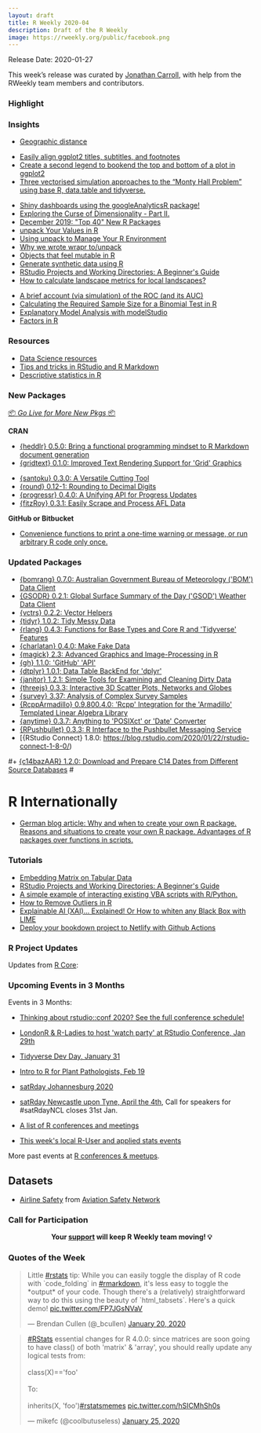 ```yaml
---
layout: draft
title: R Weekly 2020-04
description: Draft of the R Weekly
image: https://rweekly.org/public/facebook.png
---
```


Release Date: 2020-01-27

This week’s release was curated by [Jonathan Carroll](https://twitter.com/carroll_jono), with help from the RWeekly team members and contributors.

###  Highlight



### Insights


+ [Geographic distance](https://dominicroye.github.io/en/2019/geographic-distance/)

<!-- img -->

+ [Easily align ggplot2 titles, subtitles, and footnotes](https://www.mikelee.co/posts/2020-01-21-left-align-ggplot2-titles-subtitles-and-footnotes/)
+ [Create a second legend to bookend the top and bottom of a plot in ggplot2](https://www.mikelee.co/posts/2020-01-21-creating-duplicate-legends/)
+ [Three vectorised simulation approaches to the “Monty Hall Problem” using base R, data.table and tidyverse.](https://github.com/saghirb/Monty_Hall_Vectorised_Simulations_R)

<!-- img -->

+ [Shiny dashboards using the googleAnalyticsR package!](https://medium.com/compassred-data-blog/google-analytics-dashboards-in-r-shiny-fc8e0ebcef2c)
+ [Exploring the Curse of Dimensionality - Part II.](https://juanitorduz.github.io/exploring-the-curse-of-dimensionality-part-ii./)
+ [December 2019: "Top 40" New R Packages](https://rviews.rstudio.com/2020/01/20/december-2019-top-40-new-r-packages/)
+ [unpack Your Values in R](http://www.win-vector.com/blog/2020/01/unpack-your-values-in-r/)
+ [Using unpack to Manage Your R Environment](http://www.win-vector.com/blog/2020/01/using-unpack-to-manage-your-r-environment/)
+ [Why we wrote wrapr to/unpack](http://www.win-vector.com/blog/2020/01/why-we-wrote-wrapr-to-into-unpack/)
+ [Objects that feel mutable in R](https://blog.r-hub.io/2020/01/22/mutable-api/)
+ [Generate synthetic data using R](https://r-posts.com/generate-synthetic-data-using-r/)
+ [RStudio Projects and Working Directories: A Beginner's Guide](https://martinctc.github.io/blog/rstudio-projects-and-working-directories-a-beginner's-guide/)
+ [How to calculate landscape metrics for local landscapes?](https://nowosad.github.io/post/lsm-bp2/)

<!-- img -->

+ [A brief account (via simulation) of the ROC (and its AUC)](https://www.rdatagen.net/post/a-simple-explanation-of-what-the-roc-and-auc-represent/)
+ [Calculating the Required Sample Size for a Binomial Test in R](http://www.sastibe.de/2020/01/sample_size_r/)
+ [Explanatory Model Analysis with modelStudio](https://medium.com/@ModelOriented/explanatory-model-analysis-with-modelstudio-f52266933cf?source=rss-57dd112ef71e------2)
+ [Factors in R](https://opendatascience.com/factors-in-r/)

###  Resources

+ [Data Science resources](https://mattstats.wordpress.com/2020/01/21/data-science-resources/)
+ [Tips and tricks in RStudio and R Markdown](https://www.statsandr.com/blog/tips-and-tricks-in-rstudio-and-r-markdown/)
+ [Descriptive statistics in R](https://www.statsandr.com/blog/descriptive-statistics-in-r/)

###  New Packages

<p class="added-hostname"><a href="https://rweekly.org/live" target="_blank" class="externalLink">📦 <i>Go Live for More New Pkgs</i> 📦</a></p>

**CRAN**

+ [{heddlr} 0.5.0: Bring a functional programming mindset to R Markdown document generation](https://mikemahoney218.github.io/heddlr/articles/modular-reporting-with-heddlr.html)
+ [{gridtext} 0.1.0: Improved Text Rendering Support for 'Grid' Graphics](https://cran.r-project.org/package=gridtext)

<!-- img -->

+ [{santoku} 0.3.0: A Versatile Cutting Tool](https://cran.r-project.org/package=santoku)
+ [{round} 0.12-1: Rounding to Decimal Digits](https://cran.r-project.org/package=round)
+ [{progressr} 0.4.0: A Unifying API for Progress Updates](https://cran.r-project.org/package=progressr)
+ [{fitzRoy} 0.3.1: Easily Scrape and Process AFL Data](https://cran.r-project.org/package=fitzRoy)

**GitHub or Bitbucket**

+ [Convenience functions to print a one-time warning or message, or run arbitrary R code only once.](https://github.com/hughjonesd/onetime)

### Updated Packages

+ [{bomrang} 0.7.0: Australian Government Bureau of Meteorology ('BOM') Data Client](https://docs.ropensci.org/bomrang/news/index.html)
+ [{GSODR} 0.2.1: Global Surface Summary of the Day ('GSOD') Weather Data Client](https://cran.r-project.org/package=GSODR)
+ [{vctrs} 0.2.2: Vector Helpers](https://cran.r-project.org/package=vctrs)
+ [{tidyr} 1.0.2: Tidy Messy Data](https://cran.r-project.org/package=tidyr)
+ [{rlang} 0.4.3: Functions for Base Types and Core R and 'Tidyverse' Features](https://cran.r-project.org/package=rlang)
+ [{charlatan} 0.4.0: Make Fake Data](https://cran.r-project.org/package=charlatan)
+ [{magick} 2.3: Advanced Graphics and Image-Processing in R](https://cran.r-project.org/package=magick)
+ [{gh} 1.1.0: 'GitHub' 'API'](https://cran.r-project.org/package=gh)
+ [{dtplyr} 1.0.1; Data Table BackEnd for 'dplyr'](https://cran.r-project.org/package=dtplyr)
+ [{janitor} 1.2.1: Simple Tools for Examining and Cleaning Dirty Data](https://cran.r-project.org/package=janitor)
+ [{threejs} 0.3.3: Interactive 3D Scatter Plots, Networks and Globes](https://cran.r-project.org/package=threejs)
+ [{survey} 3.37: Analysis of Complex Survey Samples](https://cran.r-project.org/package=survey)
+ [{RcppArmadillo} 0.9.800.4.0: 'Rcpp' Integration for the 'Armadillo' Templated Linear Algebra Library](http://dirk.eddelbuettel.com/blog/2020/01/24#rcpparmadillo_0.9.800.4.0)
+ [{anytime} 0.3.7: Anything to 'POSIXct' or 'Date' Converter](http://dirk.eddelbuettel.com/blog/2020/01/20#anytime_0.3.7)
+ [{RPushbullet} 0.3.3: R Interface to the Pushbullet Messaging Service](http://dirk.eddelbuettel.com/blog/2020/01/19#rpushbullet_0.3.3)
+ [{RStudio Connect} 1.8.0: https://blog.rstudio.com/2020/01/22/rstudio-connect-1-8-0/)

#+ [{c14bazAAR} 1.2.0: Download and Prepare C14 Dates from Different Source Databases](https://cran.r-project.org/package=c14bazAAR)
#<!-- img -->

# R Internationally

+ [German blog article: Why and when to create your own R package. Reasons and situations to create your own R package. Advantages of R packages over functions in scripts. ](https://statistik-dresden.de/archives/15904)

###  Tutorials

+ [Embedding Matrix on Tabular Data](https://medium.com/odscjournal/using-an-embedding-matrix-on-tabular-data-in-r-903d5b61c100)
+ [RStudio Projects and Working Directories: A Beginner's Guide](https://martinctc.github.io/blog/rstudio-projects-and-working-directories-a-beginner%27s-guide/)
+ [A simple example of interacting existing VBA scripts with R/Python.](https://dingruizhang.me/2019/06/12/a-simple-way-to-call-vba-macro-and-pass-arguments-from-r-script/)
+ [How to Remove Outliers in R](http://www.programmingr.com/content/remove-outliers-in-r/)
+ [Explainable AI (XAI)… Explained! Or How to whiten any Black Box with LIME](https://blog.ephorie.de/explainable-ai-xai-explained-or-how-to-whiten-any-black-box-with-lime)
+ [Deploy your bookdown project to Netlify with Github Actions](https://www.hvitfeldt.me/blog/bookdown-netlify-github-actions/)

<!--<div class="post-more-begin></div><div class="post-more-end"></div>-->

###  R Project Updates

Updates from [R Core](http://developer.r-project.org/blosxom.cgi/R-devel/NEWS):

###  Upcoming Events in 3 Months

Events in 3 Months:

+ [Thinking about rstudio::conf 2020? See the full conference schedule!](https://blog.rstudio.com/2019/11/25/thinking-about-rstudio-conf-2020-see-the-full-conference-schedule/)

+ [LondonR & R-Ladies to host 'watch party' at RStudio Conference, Jan 29th](https://www.mango-solutions.com/londonr-r-ladies-to-host-watch-party-at-rstudio-conference-jan-29th/)

+ [Tidyverse Dev Day, January 31](https://www.tidyverse.org/blog/2019/11/tidyverse-dev-day-2020/)

+ [Intro to R for Plant Pathologists, Feb 19](https://www.magnetmail.net/actions/email_web_version.cfm?ep=kUHipYu2XwcnrCj7ebWre0AVOBNGoDD0anGnwmZigCUHX4T3iSGhDaGnyJ3rZ219g9uzGDG1iMQiR1pKzFt8S91VX_UCd9DL_zqcT8r_DObD5yFyDg6XsFyP7Bo6a-aw)

+ [satRday Johannesburg 2020](https://joburg2020.satrdays.org/)

+ [satRday Newcastle upon Tyne, April the 4th](https://newcastle2020.satrdays.org/), Call for speakers for #satRdayNCL closes 31st Jan.

+ [A list of R conferences and meetings](https://jumpingrivers.github.io/meetingsR/events.html)

+ [This week's local R-User and applied stats events](https://community.rstudio.com/c/irl)

More past events at [R conferences & meetups](https://conf.rweekly.org).

## Datasets

+ [Airline Safety](https://www.kaggle.com/fivethirtyeight/fivethirtyeight-airline-safety-dataset) from [Aviation Safety Network](http://aviation-safety.net/)

###  Call for Participation

<p class="hide-support added-hostname support-rweekly" style="text-align: center;font-weight: bold;">Your <a class="non-visited externalLink" href="https://www.patreon.com/rweekly" onclick="pas(this)">support</a> will keep R Weekly team moving! 💡</p>

###  Quotes of the Week

<blockquote class="twitter-tweet"><p lang="en" dir="ltr">Little <a href="https://twitter.com/hashtag/rstats?src=hash&amp;ref_src=twsrc%5Etfw">#rstats</a> tip: While you can easily toggle the display of R code with `code_folding` in <a href="https://twitter.com/hashtag/rmarkdown?src=hash&amp;ref_src=twsrc%5Etfw">#rmarkdown</a>, it&#39;s less easy to toggle the *output* of your code. Though there&#39;s a (relatively) straightforward way to do this using the beauty of `html_tabsets`. Here&#39;s a quick demo! <a href="https://t.co/FP7JGsNVaV">pic.twitter.com/FP7JGsNVaV</a></p>&mdash; Brendan Cullen (@_bcullen) <a href="https://twitter.com/_bcullen/status/1219324079955529728?ref_src=twsrc%5Etfw">January 20, 2020</a></blockquote> <script async src="https://platform.twitter.com/widgets.js" charset="utf-8"></script>

<blockquote class="twitter-tweet"><p lang="en" dir="ltr"><a href="https://twitter.com/hashtag/RStats?src=hash&amp;ref_src=twsrc%5Etfw">#RStats</a> essential changes for R 4.0.0: since matrices are soon going to have class() of both &#39;matrix&#39; &amp; &#39;array&#39;, you should really update any logical tests from:<br><br>class(X)==&#39;foo&#39;<br><br>To:<br><br>inherits(X, &#39;foo&#39;)<a href="https://twitter.com/hashtag/rstatsmemes?src=hash&amp;ref_src=twsrc%5Etfw">#rstatsmemes</a> <a href="https://t.co/hSICMhSh0s">pic.twitter.com/hSICMhSh0s</a></p>&mdash; mikefc (@coolbutuseless) <a href="https://twitter.com/coolbutuseless/status/1221194752046985216?ref_src=twsrc%5Etfw">January 25, 2020</a></blockquote> <script async src="https://platform.twitter.com/widgets.js" charset="utf-8"></script>